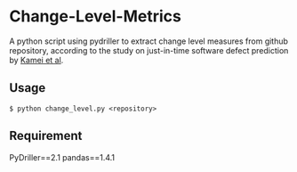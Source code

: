 # Change-Level-Metrics
A python script using pydriller to extract change level measures from github repository, according to the study on just-in-time software defect prediction by [Kamei et al](https://github.com/SpriteMisaka/Change-Level-Metrics/blob/main/Kamei_TSE2013.pdf).

## Usage
```
$ python change_level.py <repository>
```

## Requirement
PyDriller==2.1
pandas==1.4.1
